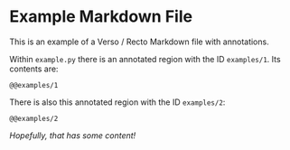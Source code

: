 # Example Markdown File

This is an example of a Verso / Recto Markdown file with annotations.

Within `example.py` there is an annotated region with the ID `examples/1`. Its contents are:

```
@@examples/1
```

There is also this annotated region with the ID `examples/2`:

```
@@examples/2
```

_Hopefully, that has some content!_
